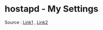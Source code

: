 # hostapd - My Settings

Source : [Link1](https://www.raspberrypi.org/forums/viewtopic.php?f=28&t=152603&start=25) , [Link2](https://daveconroy.com/how-to/using-your-raspberry-pi-as-a-wireless-router-and-web-server/)
